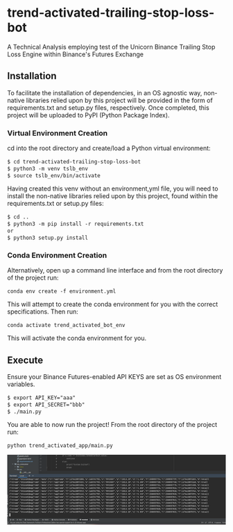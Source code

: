 # trend-activated-trailing-stop-loss-bot
A Technical Analysis employing test of the Unicorn Binance Trailing Stop Loss Engine within Binance's Futures Exchange

## Installation
To facilitate the installation of dependencies, in an OS agnostic way, non-native libraries relied upon by this project will be provided in the form of requirements.txt and setup.py files, respectively. Once completed, this project will be uploaded to PyPI (Python Package Index).

### Virtual Environment Creation
cd into the root directory and create/load a Python virtual environment:
```
$ cd trend-activated-trailing-stop-loss-bot
$ python3 -m venv tslb_env
$ source tslb_env/bin/activate
```
Having created this venv without an environment,yml file, you will need to install the non-native libraries relied upon by this project, found within the requirements.txt or setup.py files:
```
$ cd ..
$ python3 -m pip install -r requirements.txt 
or
$ python3 setup.py install
```

### Conda Environment Creation
Alternatively, open up a command line interface and from the root directory of the project run:
```
conda env create -f environment.yml
```
This will attempt to create the conda environment for you with the correct specifications. Then run:
```
conda activate trend_activated_bot_env
```
This will activate the conda environment for you. 

## Execute
Ensure your Binance Futures-enabled API KEYS are set as OS environment variables.
```
$ export API_KEY="aaa"
$ export API_SECRET="bbb"
$ ./main.py
```

You are able to now run the project! From the root directory of the project run:
```
python trend_activated_app/main.py
```

![ide_stream.png](ide_stream.png)
